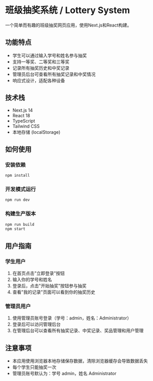 # 班级抽奖系统 / Lottery System

一个简单而有趣的班级抽奖网页应用，使用Next.js和React构建。

## 功能特点

- 学生可以通过输入学号和姓名参与抽奖
- 支持一等奖、二等奖和三等奖
- 记录所有抽奖历史和中奖记录
- 管理员后台可查看所有抽奖记录和中奖情况
- 响应式设计，适配各种设备

## 技术栈

- Next.js 14
- React 18
- TypeScript
- Tailwind CSS
- 本地存储 (localStorage)

## 如何使用

### 安装依赖

```bash
npm install
```

### 开发模式运行

```bash
npm run dev
```

### 构建生产版本

```bash
npm run build
npm start
```

## 用户指南

### 学生用户

1. 在首页点击"立即登录"按钮
2. 输入你的学号和姓名
3. 登录后，点击"开始抽奖"按钮参与抽奖
4. 查看"我的记录"页面可以看到你的抽奖历史

### 管理员用户

1. 使用管理员账号登录（学号：admin，姓名：Administrator）
2. 登录后可以访问管理后台
3. 在管理后台可以查看所有抽奖记录、中奖记录、奖品管理和用户管理

## 注意事项

- 本应用使用浏览器本地存储保存数据，清除浏览器缓存会导致数据丢失
- 每个学生只能抽奖一次
- 管理员账号默认为：学号 admin，姓名 Administrator
